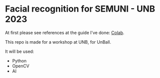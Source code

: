 # Facial recognition for SEMUNI - UNB 2023

At first please see references at the guide I've done: [Colab](https://colab.research.google.com/drive/1VL6z283LofFs1uTH2Gsx-ZYvaV8UJhkr?usp=drive_link).

This repo is made for a workshop at UNB, for UnBall. 

It will be used:

* Python
* OpenCV
* AI
